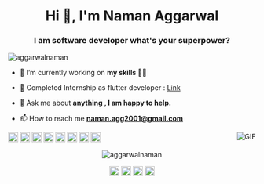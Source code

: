 <h1 align="center">Hi 👋, I'm Naman Aggarwal</h1>
<h3 align="center">I am software developer what's your superpower?</h3>
<p align="left"> <img src="https://komarev.com/ghpvc/?username=aggarwalnaman" alt="aggarwalnaman" /> </p>

- 🔭 I’m currently working on **my skills 👨‍💻**

- 👯 Completed Internship as flutter developer : [Link](https://github.com/aggarwalnaman/Jewls)

- 💬 Ask me about **anything , I am happy to help.**

- 📫 How to reach me **naman.agg2001@gmail.com**

<img align="right" alt="GIF" src="https://media.giphy.com/media/836HiJc7pgzy8iNXCn/giphy.gif" />

<p align="left"><img src="https://konpa.github.io/devicon/devicon.git/icons/android/android-original-wordmark.svg" alt="android" width="20" height="20"/> <img src="https://konpa.github.io/devicon/devicon.git/icons/c/c-original.svg" alt="c" width="20" height="20"/> <img src="https://konpa.github.io/devicon/devicon.git/icons/cplusplus/cplusplus-original.svg" alt="cplusplus" width="20" height="20"/> <img src="https://konpa.github.io/devicon/devicon.git/icons/css3/css3-original-wordmark.svg" alt="css3" width="20" height="20"/> <img src="https://konpa.github.io/devicon/devicon.git/icons/html5/html5-original-wordmark.svg" alt="html5" width="20" height="20"/> <img src="https://konpa.github.io/devicon/devicon.git/icons/java/java-original-wordmark.svg" alt="java" width="20" height="20"/> <img src="https://konpa.github.io/devicon/devicon.git/icons/mysql/mysql-original-wordmark.svg" alt="mysql" width="20" height="20"/> <img src="https://konpa.github.io/devicon/devicon.git/icons/python/python-original-wordmark.svg" alt="python" width="20" height="20"/></p><p align="center"> <img src="https://github-readme-stats.vercel.app/api?username=aggarwalnaman&show_icons=true" alt="aggarwalnaman" /> </p>

<p align="center">
<a href="https://twitter.com/namanag17473559" target="blank"><img align="center" src="https://cdn.jsdelivr.net/npm/simple-icons@3.0.1/icons/twitter.svg" alt="namanag17473559" height="20" width="20" /></a>
<a href="https://linkedin.com/in/naman78" target="blank"><img align="center" src="https://cdn.jsdelivr.net/npm/simple-icons@3.0.1/icons/linkedin.svg" alt="naman78" height="20" width="20" /></a>
<a href="https://fb.com/naman.aggarwal.16940" target="blank"><img align="center" src="https://cdn.jsdelivr.net/npm/simple-icons@3.0.1/icons/facebook.svg" alt="naman.aggarwal.16940" height="20" width="20" /></a>
<a href="https://instagram.com/aggarwalnaman78" target="blank"><img align="center" src="https://cdn.jsdelivr.net/npm/simple-icons@3.0.1/icons/instagram.svg" alt="aggarwalnaman78" height="20" width="20" /></a>
</p>

